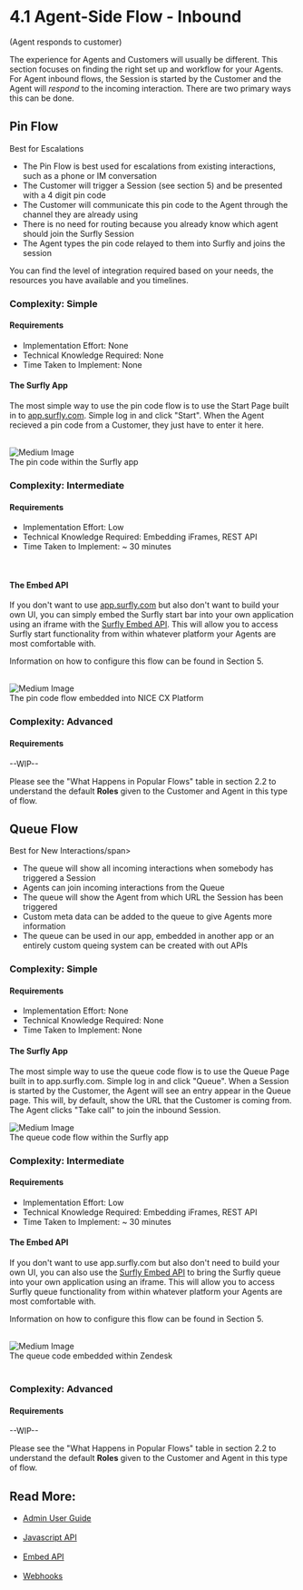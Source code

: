 
# <span class="header-numbers">4.1</span> Agent-Side Flow - Inbound
<span class="blue normal-font">(Agent responds to customer)</span>

The experience for Agents and Customers will usually be different. This section focuses on finding the right set up and workflow for your Agents. For Agent inbound flows, the Session is started by the Customer and the Agent will <i>respond</i> to the incoming interaction. There are two primary ways this can be done. 

## Pin Flow 
<span class="blue normal-font">Best for Escalations</span>

<ul>
<li class="red bold"><a class="dark-gray normal-font">The Pin Flow is best used for escalations from existing interactions, such as a phone or IM conversation</a></li>
<li class="red bold"><a class="dark-gray normal-font">The Customer will trigger a Session (see section 5) and be presented with a 4 digit pin code</a></li>
<li class="red bold"><a class="dark-gray normal-font">The Customer will communicate this pin code to the Agent through the channel they are already using</a></li>
<li class="red bold"><a class="dark-gray normal-font">There is no need for routing because you already know which agent should join the Surfly Session</a></li>
<li class="red bold"><a class="dark-gray normal-font">The Agent types the pin code relayed to them into Surfly and joins the session</a></li>
</ul>

You can find the level of integration required based on your needs, the resources you have available and you timelines.

### <span class="dark-blue bold">Complexity:</span> Simple

#### Requirements
<ul class="dark-gray">
<li class="red bold"><span class="darkest-gray bold">Implementation Effort: </span> None </li>
<li class="red bold"><span class="darkest-gray bold">Technical Knowledge Required: </span> None </li>
<li class="red bold"><span class="darkest-gray bold">Time Taken to Implement: </span> None </li>
</ul>

#### The Surfly App
The most simple way to use the pin code flow is to use the Start Page built in to [app.surfly.com](app.surfly.com). Simple log in and click "Start". When the Agent recieved a pin code from a Customer, they just have to enter it here.
<br>
<br>
<div class=image-container>
<img class="medium-image" src="https://github.com/JSPOON3R/JSPOON3R.github.io/blob/main/guide/images/pinstart.gif?raw=true" alt="Medium Image">
<figcaption>The pin code within the Surfly app</figcaption>
</div>

### <span class="dark-blue bold">Complexity:</span> Intermediate

#### Requirements
<ul class="dark-gray">
<li class="red bold"><span class="darkest-gray bold">Implementation Effort: </span> Low </li>
<li class="red bold"><span class="darkest-gray bold">Technical Knowledge Required: </span> Embedding iFrames, REST API </li>
<li class="red bold"><span class="darkest-gray bold">Time Taken to Implement: </span> ~ 30 minutes </li>
</ul>
<br>

#### The Embed API
If you don't want to use [app.surfly.com](app.surfly.com) but also don't want to build your own UI, you can simply embed the Surfly start bar into your own application using an iframe with the [Surfly Embed API](https://docs.surfly.com/embed-api/). This will allow you to access Surfly start functionality from within whatever platform your Agents are most comfortable with.

Information on how to configure this flow can be found in <span class="red">Section 5</span>.
<br>
<br>
<div class=image-container>
<img class="medium-image" src="https://raw.githubusercontent.com/JSPOON3R/JSPOON3R.github.io/main/guide/images/embedded-pin-flow.gif" alt="Medium Image">
<figcaption>The pin code flow embedded into NICE CX Platform</figcaption>
</div>

### <span class="dark-blue bold">Complexity:</span> Advanced

#### Requirements

--WIP--

Please see the "What Happens in Popular Flows" table in section 2.2 to understand the default <b>Roles</b> given to the Customer and Agent in this type of flow.

## Queue Flow 
<span class="blue normal-font">Best for New Interactions/span>

<ul>
<li class="red bold"><a class="dark-gray normal-font">The queue will show all incoming interactions when somebody has triggered a Session</a></li>
<li class="red bold"><a class="dark-gray normal-font">Agents can join incoming interactions from the Queue</a></li>
<li class="red bold"><a class="dark-gray normal-font">The queue will show the Agent from which URL the Session has been triggered</a></li>
<li class="red bold"><a class="dark-gray normal-font">Custom meta data can be added to the queue to give Agents more information</a></li>
<li class="red bold"><a class="dark-gray normal-font">The queue can be used in our app, embedded in another app or an entirely custom queing system can be created with out APIs</a></li>
</ul>

### <span class="dark-blue bold">Complexity:</span> Simple

#### Requirements
<ul class="dark-gray">
<li class="red bold"><span class="darkest-gray bold">Implementation Effort: </span> None </li>
<li class="red bold"><span class="darkest-gray bold">Technical Knowledge Required: </span> None </li>
<li class="red bold"><span class="darkest-gray bold">Time Taken to Implement: </span> None </li>
</ul>

#### The Surfly App
The most simple way to use the queue code flow is to use the Queue Page built in to app.surfly.com. Simple log in and click "Queue". When a Session is started by the Customer, the Agent will see an entry appear in the Queue page. This will, by default, show the URL that the Customer is coming from. The Agent clicks "Take call" to join the inbound Session.
<div class=image-container>
<img class="medium-image" src="https://raw.githubusercontent.com/JSPOON3R/JSPOON3R.github.io/main/guide/images/queuestart.gif" alt="Medium Image">
<figcaption>The queue code flow within the Surfly app</figcaption>
</div>

### <span class="dark-blue bold">Complexity:</span> Intermediate

#### Requirements
<ul class="dark-gray">
<li class="red bold"><span class="darkest-gray bold">Implementation Effort: </span> Low </li>
<li class="red bold"><span class="darkest-gray bold">Technical Knowledge Required: </span> Embedding iFrames, REST API </li>
<li class="red bold"><span class="darkest-gray bold">Time Taken to Implement: </span> ~ 30 minutes </li>
</ul>

#### The Embed API
If you don't want to use app.surfly.com but also don't need to build your own UI, you can also use the [Surfly Embed API](https://docs.surfly.com/embed-api/) to bring the Surfly queue into your own application using an iframe. This will allow you to access Surfly queue functionality from within whatever platform your Agents are most comfortable with.

Information on how to configure this flow can be found in <span class="red">Section 5</span>.
<br>
<br>

<div class=image-container>
<img class="medium-image" src="https://github.com/JSPOON3R/JSPOON3R.github.io/blob/main/guide/images/zendesk-queue.gif?raw=true" alt="Medium Image">
<figcaption>The queue code embedded within Zendesk</figcaption>
</div>
<br>

### <span class="dark-blue bold">Complexity:</span> Advanced

#### Requirements

--WIP--

Please see the "What Happens in Popular Flows" table in section 2.2 to understand the default <b>Roles</b> given to the Customer and Agent in this type of flow.

## Read More:<br>
<ul>
<li class="red bold"><a class="dark-gray normal-weight"  href="https://www.surfly.com/admin-guide/">Admin User Guide<br></a></li><br>
<li class="red bold"><a class="dark-gray normal-weight"  href="https://docs.surfly.com/category/javascript-api">Javascript API<br></a></li><br>
<li class="red bold"><a class="dark-gray normal-weight"  href="https://docs.surfly.com/embed-api/">Embed API<br></a></li><br>
<li class="red bold"><a class="dark-gray normal-weight"  href="https://docs.surfly.com/webhooks">Webhooks<br></a></li><br>
</ul>